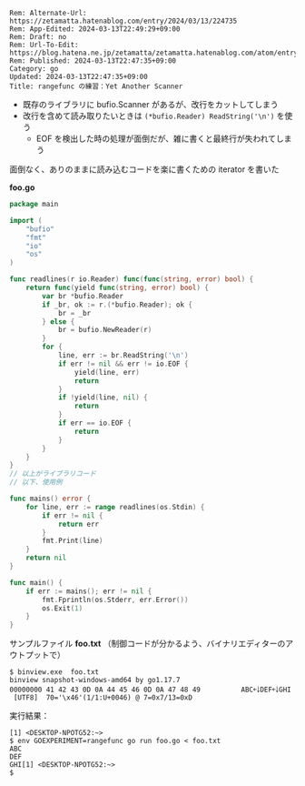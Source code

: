 ```header
Rem: Alternate-Url: https://zetamatta.hatenablog.com/entry/2024/03/13/224735
Rem: App-Edited: 2024-03-13T22:49:29+09:00
Rem: Draft: no
Rem: Url-To-Edit: https://blog.hatena.ne.jp/zetamatta/zetamatta.hatenablog.com/atom/entry/6801883189090523532
Rem: Published: 2024-03-13T22:47:35+09:00
Category: go
Updated: 2024-03-13T22:47:35+09:00
Title: rangefunc の練習：Yet Another Scanner
```
+ 既存のライブラリに bufio.Scanner があるが、改行をカットしてしまう
+ 改行を含めて読み取りたいときは `(*bufio.Reader) ReadString('\n')` を使う
    + EOF を検出した時の処理が面倒だが、雑に書くと最終行が失われてしまう

面倒なく、ありのままに読み込むコードを楽に書くための iterator を書いた

**foo.go**

```go
package main

import (
    "bufio"
    "fmt"
    "io"
    "os"
)

func readlines(r io.Reader) func(func(string, error) bool) {
    return func(yield func(string, error) bool) {
        var br *bufio.Reader
        if _br, ok := r.(*bufio.Reader); ok {
            br = _br
        } else {
            br = bufio.NewReader(r)
        }
        for {
            line, err := br.ReadString('\n')
            if err != nil && err != io.EOF {
                yield(line, err)
                return
            }
            if !yield(line, nil) {
                return
            }
            if err == io.EOF {
                return
            }
        }
    }
}
// 以上がライブラリコード
// 以下、使用例

func mains() error {
    for line, err := range readlines(os.Stdin) {
        if err != nil {
            return err
        }
        fmt.Print(line)
    }
    return nil
}

func main() {
    if err := mains(); err != nil {
        fmt.Fprintln(os.Stderr, err.Error())
        os.Exit(1)
    }
}
```

サンプルファイル **foo.txt** （制御コードが分かるよう、バイナリエディターのアウトプットで）

```
$ binview.exe  foo.txt
binview snapshot-windows-amd64 by go1.17.7
00000000 41 42 43 0D 0A 44 45 46 0D 0A 47 48 49          ABC￩￬DEF￩￬GHI
 [UTF8]  70='\x46'(1/1:U+0046) @ 7=0x7/13=0xD
```

実行結果：

```
[1] <DESKTOP-NPOTG52:~>
$ env GOEXPERIMENT=rangefunc go run foo.go < foo.txt
ABC
DEF
GHI[1] <DESKTOP-NPOTG52:~>
$
```
